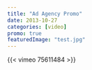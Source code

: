 ```yaml
---
title: "Ad Agency Promo"
date: 2013-10-27
categories: [video]
promo: true
featuredImage: "test.jpg"
---
```


{{< vimeo 75611484 >}}
